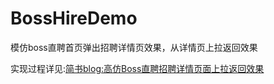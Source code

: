# BossHireDemo

模仿boss直聘首页弹出招聘详情页效果，从详情页上拉返回效果

实现过程详见:[简书blog:高仿Boss直聘招聘详情页面上拉返回效果](http://www.jianshu.com/p/fd18a8342ce8)
